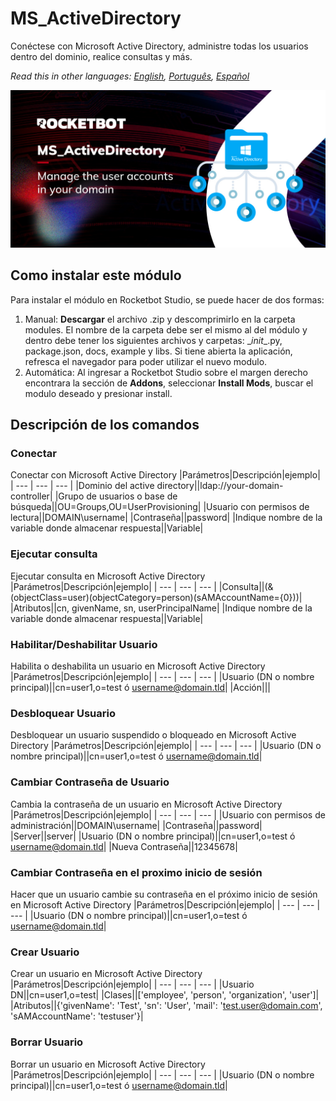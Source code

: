 



# MS_ActiveDirectory
  
Conéctese con Microsoft Active Directory, administre todas los usuarios dentro del dominio, realice consultas y más.  

*Read this in other languages: [English](Manual_MS_ActiveDirectory.md), [Português](Manual_MS_ActiveDirectory.pr.md), [Español](Manual_MS_ActiveDirectory.es.md)*
  
![banner](imgs/Banner_MS_ActiveDirectory.jpg)
## Como instalar este módulo
  
Para instalar el módulo en Rocketbot Studio, se puede hacer de dos formas:
1. Manual: __Descargar__ el archivo .zip y descomprimirlo en la carpeta modules. El nombre de la carpeta debe ser el mismo al del módulo y dentro debe tener los siguientes archivos y carpetas: \__init__.py, package.json, docs, example y libs. Si tiene abierta la aplicación, refresca el navegador para poder utilizar el nuevo modulo.
2. Automática: Al ingresar a Rocketbot Studio sobre el margen derecho encontrara la sección de **Addons**, seleccionar **Install Mods**, buscar el modulo deseado y presionar install.  


## Descripción de los comandos

### Conectar
  
Conectar con Microsoft Active Directory
|Parámetros|Descripción|ejemplo|
| --- | --- | --- |
|Dominio del active directory||ldap://your-domain-controller|
|Grupo de usuarios o base de búsqueda||OU=Groups,OU=UserProvisioning|
|Usuario con permisos de lectura||DOMAIN\username|
|Contraseña||password|
|Indique nombre de la variable donde almacenar respuesta||Variable|

### Ejecutar consulta
  
Ejecutar consulta en Microsoft Active Directory
|Parámetros|Descripción|ejemplo|
| --- | --- | --- |
|Consulta||(&(objectClass=user)(objectCategory=person)(sAMAccountName={0}))|
|Atributos||cn, givenName, sn, userPrincipalName|
|Indique nombre de la variable donde almacenar respuesta||Variable|

### Habilitar/Deshabilitar Usuario
  
Habilita o deshabilita un usuario en Microsoft Active Directory
|Parámetros|Descripción|ejemplo|
| --- | --- | --- |
|Usuario (DN o nombre principal)||cn=user1,o=test ó username@domain.tld|
|Acción|||

### Desbloquear Usuario
  
Desbloquear un usuario suspendido o bloqueado en Microsoft Active Directory
|Parámetros|Descripción|ejemplo|
| --- | --- | --- |
|Usuario (DN o nombre principal)||cn=user1,o=test ó username@domain.tld|

### Cambiar Contraseña de Usuario
  
Cambia la contraseña de un usuario en Microsoft Active Directory
|Parámetros|Descripción|ejemplo|
| --- | --- | --- |
|Usuario con permisos de administración||DOMAIN\username|
|Contraseña||password|
|Server||server|
|Usuario (DN o nombre principal)||cn=user1,o=test ó username@domain.tld|
|Nueva Contraseña||12345678|

### Cambiar Contraseña en el proximo inicio de sesión
  
Hacer que un usuario cambie su contraseña en el próximo inicio de sesión en Microsoft Active Directory
|Parámetros|Descripción|ejemplo|
| --- | --- | --- |
|Usuario (DN o nombre principal)||cn=user1,o=test ó username@domain.tld|

### Crear Usuario
  
Crear un usuario en Microsoft Active Directory
|Parámetros|Descripción|ejemplo|
| --- | --- | --- |
|Usuario DN||cn=user1,o=test|
|Clases||['employee', 'person', 'organization', 'user']|
|Atributos||{'givenName': 'Test', 'sn': 'User', 'mail': 'test.user@domain.com', 'sAMAccountName': 'testuser'}|

### Borrar Usuario
  
Borrar un usuario en Microsoft Active Directory
|Parámetros|Descripción|ejemplo|
| --- | --- | --- |
|Usuario (DN o nombre principal)||cn=user1,o=test ó username@domain.tld|
